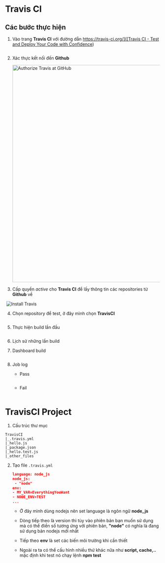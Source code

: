 # Travis CI

## Các bước thực hiện

1. Vào trang **Travis CI** với đường dẫn [https://travis-ci.org/]([Travis CI - Test and Deploy Your Code with Confidence](https://travis-ci.org/))

<img src="file:///C:/Users/nttun/AppData/Roaming/marktext/images/2020-12-05-13-05-52-image.png" title="" alt="" data-align="center">

2. Xác thực kết nối đến **Github**
   
   <img title="" src="https://user-images.githubusercontent.com/7784660/42060974-e6384036-7b28-11e8-9aa1-1535dabe0dee.jpg" alt="Authorize Travis at GitHub" data-align="center" width="707">

3. Cấp quyền *active* cho **Travis CI** để lấy thông tin các repositories từ **Github** về

<img src="file:///C:/Users/nttun/AppData/Roaming/marktext/images/2020-12-05-13-16-20-image.png" title="" alt="" data-align="center">

<img src="https://user-images.githubusercontent.com/7784660/42060973-e61fe702-7b28-11e8-8e40-f99e26281750.jpg" title="" alt="Install Travis" data-align="center">

4. Chọn repository để test, ở đây mình chọn **TravisCI**

<img src="file:///C:/Users/nttun/AppData/Roaming/marktext/images/2020-12-05-13-21-59-image.png" title="" alt="" data-align="center">

5. Thực hiện build lần đầu
   
   <img src="file:///C:/Users/nttun/AppData/Roaming/marktext/images/2020-12-05-14-36-13-image.png" title="" alt="" data-align="center">

6. Lịch sử những lần build<img src="file:///C:/Users/nttun/AppData/Roaming/marktext/images/2020-12-05-14-37-45-image.png" title="" alt="" data-align="center">

7. Dashboard build
   
   <img src="file:///C:/Users/nttun/AppData/Roaming/marktext/images/2020-12-05-14-55-16-image.png" title="" alt="" data-align="center">

8. Job log
   
   - Pass
     
     <img title="" src="file:///C:/Users/nttun/AppData/Roaming/marktext/images/2020-12-05-14-56-41-image.png" alt="" data-align="center">
   
   - Fail
     
     <img src="file:///C:/Users/nttun/AppData/Roaming/marktext/images/2020-12-05-14-57-59-image.png" title="" alt="" data-align="center">

# TravisCI Project

1. Cấu trúc thư mục

```
TravisCI
|_.travis.yml
|_hello.js
|_package.json
|_hello.test.js
|_other_files
```

2. Tạo file `.travis.yml` 
   
   ```json
   language: node_js
   node_js:
    - "node"
   env:
   - MY_VAR=EverythingYouWant
   - NODE_ENV=TEST
   ...
   ```
   
   - Ở đây mình dùng nodejs nên set language là ngôn ngữ **node_js**
   
   - Dòng tiếp theo là version thì tùy vào phiên bản bạn muốn sử dụng mà có thể điền số tương ứng với phiên bản, **"node"** có nghĩa là đang sử dụng bản nodejs mới nhất
   
   - Tiếp theo **env** là set các biến môi trường khi cần thiết
   
   - Ngoài ra ta có thể cấu hình nhiều thứ khác nữa như **script, cache,..** mặc định khi test nó chạy lệnh **npm test**
     
     
